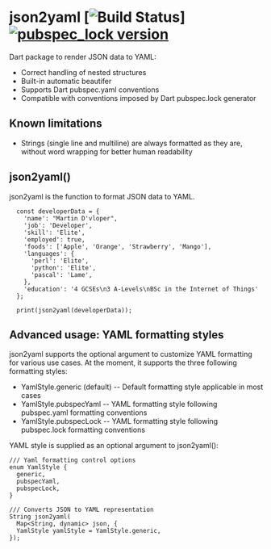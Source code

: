 # json2yaml [![Build Status](https://github.com/alexei-sintotski/json2yaml/actions/workflows/dart.yml/badge.svg?branch=master)] [![pubspec_lock version](https://img.shields.io/pub/v/json2yaml?label=json2yaml)](https://pub.dev/packages/json2yaml)

Dart package to render JSON data to YAML:
* Correct handling of nested structures
* Built-in automatic beautifer
* Supports Dart pubspec.yaml conventions
* Compatible with conventions imposed by Dart pubspec.lock generator

## Known limitations

* Strings (single line and multiline) are always formatted as they are,
without word wrapping for better human readability

## json2yaml()

json2yaml is the function to format JSON data to YAML.

```
  const developerData = {
    'name': "Martin D'vloper",
    'job': 'Developer',
    'skill': 'Elite',
    'employed': true,
    'foods': ['Apple', 'Orange', 'Strawberry', 'Mango'],
    'languages': {
      'perl': 'Elite',
      'python': 'Elite',
      'pascal': 'Lame',
    },
    'education': '4 GCSEs\n3 A-Levels\nBSc in the Internet of Things'
  };

  print(json2yaml(developerData));
```

## Advanced usage: YAML formatting styles

json2yaml supports the optional argument to customize YAML formatting for various use cases.
At the moment, it supports the three following formatting styles:
- YamlStyle.generic (default) -- Default formatting style applicable in most cases
- YamlStyle.pubspecYaml -- YAML formatting style following pubspec.yaml formatting conventions
- YamlStyle.pubspecLock -- YAML formatting style following pubspec.lock formatting conventions

YAML style is supplied as an optional argument to json2yaml():

```
/// Yaml formatting control options
enum YamlStyle {
  generic,
  pubspecYaml,
  pubspecLock,
}

/// Converts JSON to YAML representation
String json2yaml(
  Map<String, dynamic> json, {
  YamlStyle yamlStyle = YamlStyle.generic,
});
```
